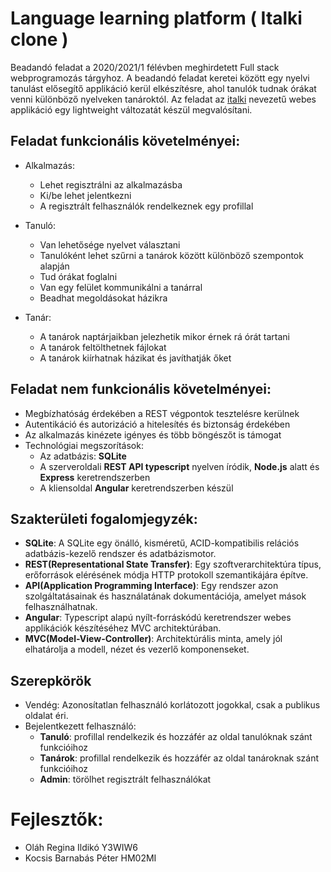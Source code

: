 # Language learning platform ( Italki clone )
Beadandó feladat a 2020/2021/1 félévben meghirdetett Full stack webprogramozás tárgyhoz. A beadandó feladat keretei között egy nyelvi tanulást elősegítő applikáció kerül elkészítésre, ahol tanulók tudnak órákat venni különböző nyelveken tanároktól. Az feladat az [italki](https://www.italki.com/) nevezetű webes applikáció egy lightweight változatát készül megvalósítani.

## Feladat funkcionális követelményei:

  - Alkalmazás:
    - Lehet regisztrálni az alkalmazásba
    - Ki/be lehet jelentkezni
    - A regisztrált felhasználók rendelkeznek egy profillal

  - Tanuló:
    - Van lehetősége nyelvet választani
    - Tanulóként lehet szűrni a tanárok között különböző szempontok alapján
    - Tud órákat foglalni
    - Van egy felület kommunikálni a tanárral
    - Beadhat megoldásokat házikra

  - Tanár:
    - A tanárok naptárjaikban jelezhetik mikor érnek rá órát tartani
    - A tanárok feltölthetnek fájlokat 
    - A tanárok kiírhatnak házikat és javíthatják őket

## Feladat nem funkcionális követelményei:

  - Megbízhatóság érdekében a REST végpontok tesztelésre kerülnek
  - Autentikáció és autorizáció a hitelesítés és biztonság érdekében
  - Az alkalmazás kinézete igényes és több böngészőt is támogat
  - Technológiai megszorítások:
      * Az adatbázis: **SQLite**
      * A szerveroldali **REST API typescript** nyelven íródik, **Node.js** alatt és **Express** keretrendszerben
      * A kliensoldal **Angular** keretrendszerben készül

## Szakterületi fogalomjegyzék:

  - **SQLite**: A SQLite egy önálló, kisméretű, ACID-kompatibilis relációs adatbázis-kezelő rendszer és adatbázismotor.
  - **REST(Representational State Transfer)**: Egy szoftverarchitektúra típus, erőforrások elérésének módja HTTP protokoll szemantikájára építve.
  - **API(Application Programming Interface)**: Egy rendszer azon szolgáltatásainak és használatának dokumentációja, amelyet mások felhasználhatnak.
  - **Angular**: Typescript alapú nyílt-forráskódú keretrendszer webes applikációk készítéséhez MVC architektúrában.
  - **MVC(Model-View-Controller)**: Architektúrális minta, amely jól elhatárolja a modell, nézet és vezerlő komponenseket.

## Szerepkörök

  - Vendég: Azonosítatlan felhasználó korlátozott jogokkal, csak a publikus oldalat éri.
  - Bejelentkezett felhasználó:
    * **Tanuló**: profillal rendelkezik és hozzáfér az oldal tanulóknak szánt funkcióihoz
    * **Tanárok**: profillal rendelkezik és hozzáfér az oldal tanároknak szánt funkcióihoz
    * **Admin**: törölhet regisztrált felhasználókat
    
# Fejlesztők:

  - Oláh Regina Ildikó Y3WIW6
  - Kocsis Barnabás Péter HM02MI
